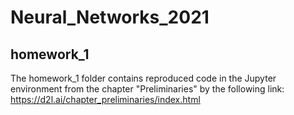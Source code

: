 # Neural_Networks_2021

## homework_1

The homework_1 folder contains reproduced code in the Jupyter environment from the chapter "Preliminaries" by the following link: https://d2l.ai/chapter_preliminaries/index.html
